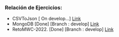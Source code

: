  

### Relación de Ejercicios:

- CSVToJson [ On develop...] [Link](https://github.com/jcabatay/NuweChallenges/tree/develop/CSVToJson)
- MongoDB [Done] [Branch : develop] [Link](https://github.com/jcabatay/NuweChallenges/tree/develop/MongoDB)
- RetoMWC-2022. [Done]  [Branch : develop] [Link](https://github.com/jcabatay/NuweChallenges/tree/develop/RetoMWC-2022)
